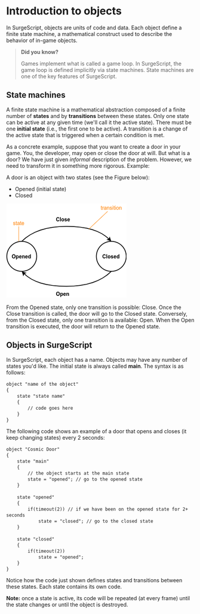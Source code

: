 Introduction to objects
=======================

In SurgeScript, objects are units of code and data. Each object define a finite state machine, a mathematical construct used to describe the behavior of in-game objects.

> **Did you know?**
> 
> Games implement what is called a game loop. In SurgeScript, the game loop is defined implicitly via state machines. State machines are one of the key features of SurgeScript.

State machines
--------------

A finite state machine is a mathematical abstraction composed of a finite number of **states** and by **transitions** between these states. Only one state can be active at any given time (we'll call it the active state). There must be one **initial state** (i.e., the first one to be active). A transition is a change of the active state that is triggered when a certain condition is met.

As a concrete example, suppose that you want to create a door in your game. You, the developer, may open or close the door at will. But what is a door? We have just given *informal* description of the problem. However, we need to transform it in something more rigorous. Example:

A door is an object with two states (see the Figure below):

- Opened (initial state)
- Closed

![State machine](../img/state-machine.png)

From the Opened state, only one transition is possible: Close. Once the Close transition is called, the door will go to the Closed state. Conversely, from the Closed state, only one transition is available: Open. When the Open transition is executed, the door will return to the Opened state.

Objects in SurgeScript
----------------------

In SurgeScript, each object has a name. Objects may have any number of states you'd like. The initial state is always called **main**. The syntax is as follows:

```
object "name of the object"
{
    state "state name"
    {
        // code goes here
    }
}
```

The following code shows an example of a door that opens and closes (it keep changing states) every 2 seconds:

```
object "Cosmic Door"
{
    state "main"
    {
        // the object starts at the main state
        state = "opened"; // go to the opened state
    }

    state "opened"
    {
        if(timeout(2)) // if we have been on the opened state for 2+ seconds
            state = "closed"; // go to the closed state
    }

    state "closed"
    {
        if(timeout(2))
            state = "opened";
    }
}
```

Notice how the code just shown defines states and transitions between these states. Each state contains its own code.

**Note:** once a state is active, its code will be repeated (at every frame) until the state changes or until the object is destroyed.